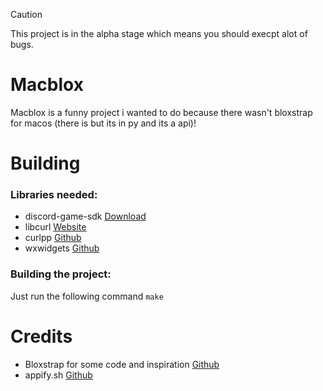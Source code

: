 > [!CAUTION]
> This project is in the alpha stage which means you should execpt alot of bugs.

# Macblox
Macblox is a funny project i wanted to do because there wasn't bloxstrap for macos (there is but its in py and its a api)!

# Building
### Libraries needed:
* discord-game-sdk [Download](https://dl-game-sdk.discordapp.net/3.2.1/discord_game_sdk.zip)
* libcurl [Website](https://curl.se/libcurl/)
* curlpp [Github](https://github.com/jpbarrette/curlpp/)
* wxwidgets [Github](https://github.com/wxWidgets/wxWidgets)
### Building the project:
Just run the following command
``
make
``

# Credits
* Bloxstrap for some code and inspiration [Github](https://github.com/pizzaboxer/bloxstrap)
* appify.sh [Github](https://gist.github.com/advorak/1403124)
